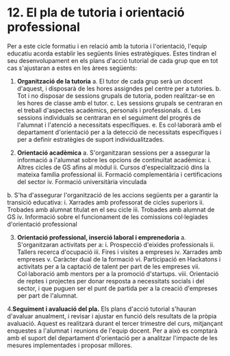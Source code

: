 
# 12. El pla de tutoria i orientació professional  

 
<!--
LO 3/20. (LOMLOE). Article 91. Funcions del professorat 

1. Les funcions del professorat són, entre altres, les següents: c) La tutoria dels alumnes, la direcció i l'orientació del seu aprenentatge i el suport en el seu procés educatiu, en col·laboració amb les famílies. 
D'acord amb el que establix el marc normatiu general, tant l'acció tutorial com la funció orientadora són responsabilitat de l'equip educatiu de qualsevol ensenyança, etapa i nivell.  L'objectiu  d'este  apartat  serà  establir  les  línies  estratègiques  per  al  seu desenrotllament  en  les  posteriors  programacions  didàctiques  i  tenint  en  compte  les necessitats de coordinació amb les comissions col·legiades d'orientació professional posades  en  funcionament  en  els  centres.  Estes  directrius  estratègiques  hauran  de suposar  una  concreció  per  al  cicle  de  les  directrius  organitzatives  i  estratègiques  que arreplega tant el Decret 72/21, d'organització de l'orientació educativa i professional en el  Sistema  Educatiu  Valencià,  com  en  l'Orde  10/2023,  per  la  qual  es  regulen  i  es concreten  determinats  aspectes  de  l'organització  i  el  funcionament  de  l'orientació educativa i professional en el Sistema Educatiu Valencià. 

Ex.: apartat 8 de l'annex

-->

Per a este cicle formatiu i en relació amb la tutoria i l'orientació, l'equip educatiu acorda establir les següents línies estratègiques. Estes tindran el seu desenvolupament en els plans d'acció tutorial de cada grup que en tot cas s'ajustaran a estes en les àrees següents:

1. **Organització de la tutoria**
  a. El tutor de cada grup serà un docent d'aquest, i disposarà de les hores assigndes pel centre per a tutories.
  b. Tot i no disposar de sessions grupals de tutoria, poden realitzar-se en les hores de classe amb el tutor.
  c. Les sessions grupals se centraran en el treball d'aspectes acadèmics, personals i professionals.
  d. Les sessions individuals se centraran en el seguiment del progrés de l'alumnat i l'atenció a necessitats específiques.
  e. Es col·laborarà amb el departament d'orientació per a la detecció de necessitats específiques i per a definir estratègies de suport individualitzades.

2. **Orientació acadèmica**
  a. S'organitzaran sessions per a assegurar la informació a l'alumnat sobre les opcions de continuïtat acadèmica:
    i. Altres cicles de GS afins al mòdul
    ii. Cursos d'especialització dins la mateixa família professional
    iii. Formació complementària i certificacions del sector
    iv. Formació universitària vinculada

  b. S'ha d'assegurar l'organització de les accions següents per a garantir la transició educativa:
  i. Xarrades amb professorat de cicles superiors
  ii. Trobades amb alumnat titulat en el seu cicle
  iii. Trobades amb alumnat de GS
  iv. Informació sobre el funcionament de les comissions col·legiades d'orientació professional

3. **Orientació professional, inserció laboral i emprenedoria**
  a. S'organitzaran activitats per a:
    i. Prospecció d'eixides professionals
    ii. Tallers recerca d'ocupació
    iii. Fires i visites a empreses
    iv. Xarrades amb empreses
    v. Caràcter dual de la formació
    vi. Participació en Hackatons i activitats per a la captació de talent per part de les empreses
    vii. Col·laboració amb mentors per a la promoció d'startups.
    viii. Orientació de reptes i projectes per donar resposta a necessitats socials i del sector, i que puguen ser el punt de partida per a la creació d'empreses per part de l'alumnat.

4.**Seguiment i avaluació del pla.** Els plans d'acció tutorial s'hauran d'avaluar anualment, i revisar i ajustar en funció dels resultats de la pròpia avaluació. Aquest es realitzarà durant el tercer trimestre del curs, mitjançant enquestes a l'alumnat i reunions de l'equip docent. Per a això es comptarà amb el suport del departament d'orientació per a analitzar l'impacte de les mesures implementades i proposar millores.
<!-- 
És molt aconsellable per a unificar la funció orientadora entre l'equip docent
incloure en este apartat, no sols les directrius generals de treball, sinó també els
formularis i els models necessaris per a la seua implementació en les aules. En
este sentit pot ser adequat incloure formularis estàndard per a arreplegar les
impressions de l'alumnat, enquestes o fitxes de qualsevol tipus que permeten a
l'equip educatiu mantindre una coherència en el procés d'orientació.
Especialment important seria, per exemple, establir el procés i un formulari base
per a arreplegar les impressions de l'alumnat davant de l'avaluació i la
participació d'este en les sessions d'avaluació.-->

